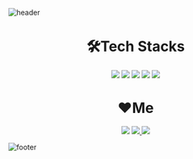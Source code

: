 
![header](https://capsule-render.vercel.app/api?type=waving&color=gradient&height=300&section=header&text=Front-End%20Developer&fontSize=80&animation=fadeIn&fontAlignY=40&desc=Sanghyun0505)

# <div align="center">🛠️Tech Stacks
<div align="center">
<img src="https://img.shields.io/badge/c-%2300599C.svg?style=for-the-badge&logo=c&logoColor=white"/></a>
<img src="https://img.shields.io/badge/html5-%23E34F26.svg?style=for-the-badge&logo=html5&logoColor=white"/></a>
<img src="https://img.shields.io/badge/css3-%231572B6.svg?style=for-the-badge&logo=css3&logoColor=white"/></a>
<img src="https://img.shields.io/badge/javascript-%23323330.svg?style=for-the-badge&logo=javascript&logoColor=%23F7DF1E"/></a>
<img src="https://img.shields.io/badge/react-%2320232a.svg?style=for-the-badge&logo=react&logoColor=%2361DAFB"/></a>
</div>
</div>

# <div align="center">❤️Me
<div align="center">
<a href="https://www.instagram.com/sanghyun_x6/"><img src="https://img.shields.io/badge/Instagram-E4405F?style=flat-square&logo=Instagram&logoColor=white&link=https://www.instagram.com/sanghyun_x6/"/></a>
<a href="mailto:sanghyun9467@gmail.com"><img src="https://img.shields.io/badge/Gmail-d14836?style=flat-square&logo=Gmail&logoColor=white&link=sanghyun9467@gmail.com"/>
</a>
<a href="https://blog.naver.com/parksanghyun0505/"><img src="https://img.shields.io/badge/-Naver%20log-brightgreen?style=flat-square&logo=Naver&logoColor=white&link=https://blog.naver.com/parksanghyun0505/"/></a>
</div>
</div>

![footer](https://capsule-render.vercel.app/api?type=wave&color=gradient&height=200&section=footer&fontSize=90)
